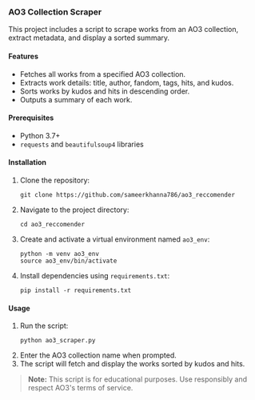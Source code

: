 ### AO3 Collection Scraper

This project includes a script to scrape works from an AO3 collection, extract metadata, and display a sorted summary.

#### Features

- Fetches all works from a specified AO3 collection.
- Extracts work details: title, author, fandom, tags, hits, and kudos.
- Sorts works by kudos and hits in descending order.
- Outputs a summary of each work.

#### Prerequisites

- Python 3.7+
- `requests` and `beautifulsoup4` libraries

#### Installation

1. Clone the repository:
    ```
    git clone https://github.com/sameerkhanna786/ao3_reccomender
    ```
2. Navigate to the project directory:
    ```
    cd ao3_reccomender
    ```
3. Create and activate a virtual environment named `ao3_env`:
    ```
    python -m venv ao3_env
    source ao3_env/bin/activate
    ```
4. Install dependencies using `requirements.txt`:
    ```
    pip install -r requirements.txt
    ```

#### Usage

1. Run the script:
    ```
    python ao3_scraper.py
    ```
2. Enter the AO3 collection name when prompted.
3. The script will fetch and display the works sorted by kudos and hits.

> **Note:** This script is for educational purposes. Use responsibly and respect AO3's terms of service.